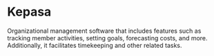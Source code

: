 # Kepasa
Organizational management software that includes features such as tracking member activities, setting goals, forecasting costs, and more. Additionally, it facilitates timekeeping and other related tasks.
